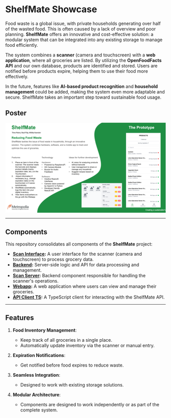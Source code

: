 # ShelfMate Showcase

Food waste is a global issue, with private households generating over half of the wasted food. This is often caused by a lack of overview and poor planning. **ShelfMate** offers an innovative and cost-effective solution: a modular system that can be integrated into any existing storage to manage food efficiently.

The system combines a **scanner** (camera and touchscreen) with a **web application**, where all groceries are listed. By utilizing the **OpenFoodFacts API** and our own database, products are identified and stored. Users are notified before products expire, helping them to use their food more effectively.

In the future, features like **AI-based product recognition** and **household management** could be added, making the system even more adaptable and secure. ShelfMate takes an important step toward sustainable food usage.

## Poster

![Poster](./assets/poster.png)

---

## Components

This repository consolidates all components of the **ShelfMate** project:

- **[Scan Interface](https://github.com/shelf-mate/scan-interface):** A user interface for the scanner (camera and touchscreen) to process grocery data.
- **[Backend](https://github.com/shelf-mate/backend):** Server-side logic and API for data processing and management.
- **[Scan Server](https://github.com/shelf-mate/scan-server):** Backend component responsible for handling the scanner's operations.
- **[Webapp](https://github.com/shelf-mate/webapp):** A web application where users can view and manage their groceries.
- **[API Client TS](https://github.com/shelf-mate/api-client-ts):** A TypeScript client for interacting with the ShelfMate API.

---

## Features

1. **Food Inventory Management**:
   - Keep track of all groceries in a single place.
   - Automatically update inventory via the scanner or manual entry.

2. **Expiration Notifications**:
   - Get notified before food expires to reduce waste.

3. **Seamless Integration**:
   - Designed to work with existing storage solutions.

4. **Modular Architecture**:
   - Components are designed to work independently or as part of the complete system.
